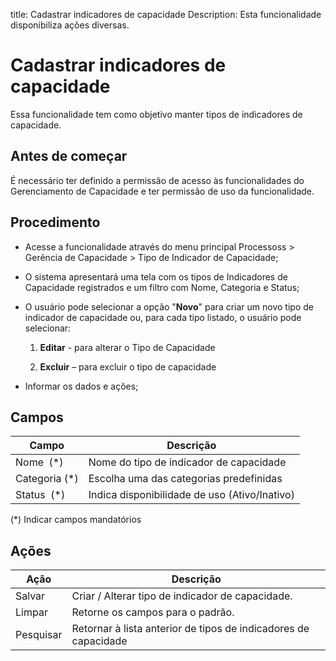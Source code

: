title: Cadastrar indicadores de capacidade
Description: Esta funcionalidade disponibiliza ações diversas.
# Cadastrar indicadores de capacidade

Essa funcionalidade tem como objetivo manter tipos de indicadores de capacidade.

## Antes de começar

É necessário ter definido a permissão de acesso às funcionalidades do Gerenciamento de Capacidade e ter permissão de uso da funcionalidade.

## Procedimento

-   Acesse a funcionalidade através do menu principal Processoss \> Gerência de Capacidade \> Tipo de Indicador de Capacidade;

-   O sistema apresentará uma tela com os tipos de Indicadores de Capacidade registrados e um filtro com Nome, Categoria e Status;

-   O usuário pode selecionar a opção "**Novo**" para criar um novo tipo de indicador de capacidade ou, para cada tipo listado, o usuário pode selecionar:

    1.  **Editar** - para alterar o Tipo de Capacidade

    2.  **Excluir** – para excluir o tipo de capacidade

-   Informar os dados e ações;

## Campos


| Campo         | Descrição                                                                                    |
|---------------|----------------------------------------------------------------------------------------------|
| Nome  (*)     | Nome do tipo de indicador de capacidade                                                      |
| Categoria (*) | Escolha uma das categorias predefinidas                                                      |
| Status  (*)   | Indica disponibilidade de uso (Ativo/Inativo)                                                |

(*) Indicar campos mandatórios

## Ações

| Ação       | Descrição                                                       |
|------------|-----------------------------------------------------------------|
| Salvar     | Criar / Alterar tipo de indicador de capacidade.                |
| Limpar     | Retorne os campos para o padrão.                                |
| Pesquisar  | Retornar à lista anterior de tipos de indicadores de capacidade |  

<!-- !!! tip "About"

    <b>Product/Version:</b> CITSmart | 9.00 &nbsp;&nbsp;
    <b>Updated:</b>01/15/2019 – Larissa Lourenço
